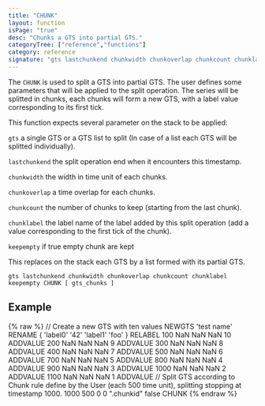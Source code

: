 ```yaml
---
title: "CHUNK"
layout: function
isPage: "true"
desc: "Chunks a GTS into partial GTS."
categoryTree: ["reference","functions"]
category: reference
signature: "gts lastchunkend chunkwidth chunkoverlap chunkcount chunklabel keepempty CHUNK [ gts_chunks ]"
---
```


The `CHUNK` is used to split a GTS into partial GTS. The user defines some parameters that will be applied to the split operation. The series will be splitted in chunks, each chunks will form a new GTS, with a label value corresponding to its first tick.

This function expects several parameter on the stack to be applied:

`gts` a single GTS or a GTS list to split (In case of a list each GTS  will be splitted individually).

`lastchunkend` the split operation end when it encounters this timestamp.

`chunkwidth` the width in time unit of each chunks.

`chunkoverlap` a time overlap for each chunks.

`chunkcount` the number of chunks to keep (starting from the last chunk).

`chunklabel` the label name of the label added by this split operation (add a value corresponding to the first tick of the chunk).

`keepempty` if true empty chunk are kept

This replaces on the stack each GTS by a list formed with its partial GTS.

```
gts lastchunkend chunkwidth chunkoverlap chunkcount chunklabel keepempty CHUNK [ gts_chunks ]
```


## Example ##

{% raw %}
<warp10-warpscript-widget backend="{{backend}}"  exec-endpoint="{{execEndpoint}}">
// Create a new GTS with ten values 
NEWGTS 
'test name'
RENAME
{ 'label0' '42' 'label1' 'foo' }
RELABEL
100  NaN NaN NaN 10 ADDVALUE
200  NaN NaN NaN  9 ADDVALUE
300  NaN NaN NaN  8 ADDVALUE
400  NaN NaN NaN  7 ADDVALUE
500  NaN NaN NaN  6 ADDVALUE
700  NaN NaN NaN  5 ADDVALUE
800  NaN NaN NaN  4 ADDVALUE
900  NaN NaN NaN  3 ADDVALUE
1000 NaN NaN NaN  2 ADDVALUE
1100 NaN NaN NaN  1 ADDVALUE
// Split GTS according to Chunk rule define by the User (each 500 time unit), splitting stopping at timestamp 1000.
1000 500 0 0 ".chunkid" false CHUNK
</warp10-warpscript-widget>
{% endraw %}